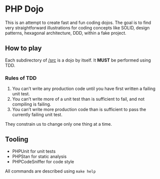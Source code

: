 # PHP Dojo

This is an attempt to create fast and fun coding dojos. The goal is to find very straightforward illustrations for coding concepts like SOLID, design patterns, hexagonal architecture, DDD, within a fake project.

## How to play
Each subdirectory of [/src](./src) is a dojo by itself. It __MUST__ be performed using TDD.

### Rules of TDD
1. You can’t write any production code until you have first written a failing unit test.
2. You can’t write more of a unit test than is sufficient to fail, and not compiling is failing.
3. You can’t write more production code than is sufficient to pass the currently failing unit test.

They constrain us to change only one thing at a time.

## Tooling

* PHPUnit for unit tests
* PHPStan for static analysis
* PHPCodeSniffer for code style

All commands are described using ```make help```
